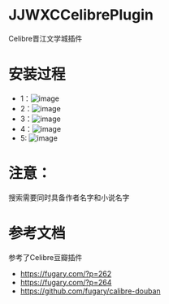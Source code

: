 # JJWXCCelibrePlugin
Celibre晋江文学城插件
# 安装过程
  - 1：![image](https://user-images.githubusercontent.com/57182325/157453331-7dc9050b-60c2-408b-bc3d-c3468ae1868e.png)
  - 2：![image](https://user-images.githubusercontent.com/57182325/157453363-cf496a04-13c0-4feb-bb3b-2d586f21c53b.png)
  - 3：![image](https://user-images.githubusercontent.com/57182325/157453536-706d4925-9509-444a-b322-65c44034d170.png)
  - 4：![image](https://user-images.githubusercontent.com/57182325/157453712-8110735b-7322-420f-b4c4-ee0b84aae019.png)
  - 5: ![image](https://user-images.githubusercontent.com/57182325/157453864-f046c701-4278-4f97-ae0c-05e49aa8084f.png)
# 注意：
  搜索需要同时具备作者名字和小说名字
# 参考文档
参考了Celibre豆瓣插件
- https://fugary.com/?p=262
- https://fugary.com/?p=264
- https://github.com/fugary/calibre-douban
